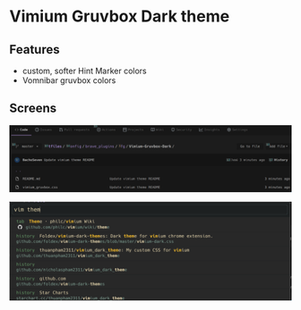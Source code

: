 # Vimium Gruvbox Dark theme


## Features
- custom, softer Hint Marker colors
- Vomnibar gruvbox colors

## Screens

![](screens/hints.png)


![](screens/vomnibar.png)
